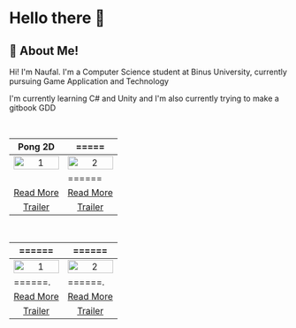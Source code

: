 # Hello there 👋 

## 📌 About Me!

Hi! I'm Naufal. I'm a Computer Science student at Binus University, currently pursuing Game Application and Technology

I'm currently learning C# and Unity and I'm also currently trying to make a gitbook GDD

<br>

<table width="100%">
  <thead>
    <tr>
      <th width="50%" align="center"><a>Pong 2D </a></th> <!--tittle-->
      <th width="50%" align="center"><a>=====</a></th> <!--tittle-->
    </tr>
  </thead>
  <tbody>
    <tr>
      <td align="center">
        <img src="https://github.com/user-attachments/assets/6ff835e7-4939-48c8-8d5d-e0e5d67b7cb6" alt="1" style="width:100%;height:auto;">
      </td>
      <td align="center">
        <img src="GIF" alt="2" style="width:100%;height:auto;">
      </td>
    </tr>
    <tr>
      <td valign="text-top"></td> <!--desc-->
      <td valign="text-top">======</td> <!--desc-->
    </tr>
    <tr>
      <td align="center"><a href="">Read More</a></td> <!--link1-->
      <td align="center"><a href="======">Read More</a></td> <!--link2-->
    </tr>
    <tr>
      <td align="center"><a href="">Trailer</a></td> <!--link1-->
      <td align="center"><a href="======">Trailer</a></td> <!--link2-->
    </tr>
  </tbody>
</table>


<br>


<table width="100%">
  <thead>
    <tr>
      <th width="50%" align="center"><a>======</a></th> <!--tittle 3-->
      <th width="50%" align="center"><a>======</a></th> <!--tittle 4-->
    </tr>
  </thead>
  <tbody>
    <tr>
      <td align="center">
        <img src="======" alt="1" style="width:100%;height:auto;">
      </td>
      <td align="center">
        <img src="======" alt="2" style="width:100%;height:auto;">
      </td>
    </tr>
    <tr>
      <td valign="text-top">======.</td> <!--desc-->
      <td valign="text-top">======.</td> <!--desc-->
    </tr>
    <tr>
      <td align="center"><a href="======">Read More</a></td> <!--link 3-->
      <td align="center"><a href="======">Read More</a></td> <!--link 4-->
    </tr>
    <tr>
      <td align="center"><a href="======">Trailer</a></td> <!--link 3-->
      <td align="center"><a href="======">Trailer</a></td> <!--link 4-->
    </tr>
  </tbody>
</table>
